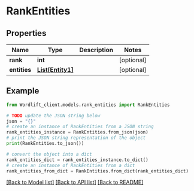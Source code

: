 # RankEntities


## Properties

Name | Type | Description | Notes
------------ | ------------- | ------------- | -------------
**rank** | **int** |  | [optional] 
**entities** | [**List[Entity1]**](Entity1.md) |  | [optional] 

## Example

```python
from Wordlift_client.models.rank_entities import RankEntities

# TODO update the JSON string below
json = "{}"
# create an instance of RankEntities from a JSON string
rank_entities_instance = RankEntities.from_json(json)
# print the JSON string representation of the object
print(RankEntities.to_json())

# convert the object into a dict
rank_entities_dict = rank_entities_instance.to_dict()
# create an instance of RankEntities from a dict
rank_entities_from_dict = RankEntities.from_dict(rank_entities_dict)
```
[[Back to Model list]](../README.md#documentation-for-models) [[Back to API list]](../README.md#documentation-for-api-endpoints) [[Back to README]](../README.md)


